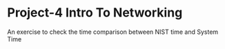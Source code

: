 # Project-4 Intro To Networking
An exercise to check the time comparison between NIST time and System Time
